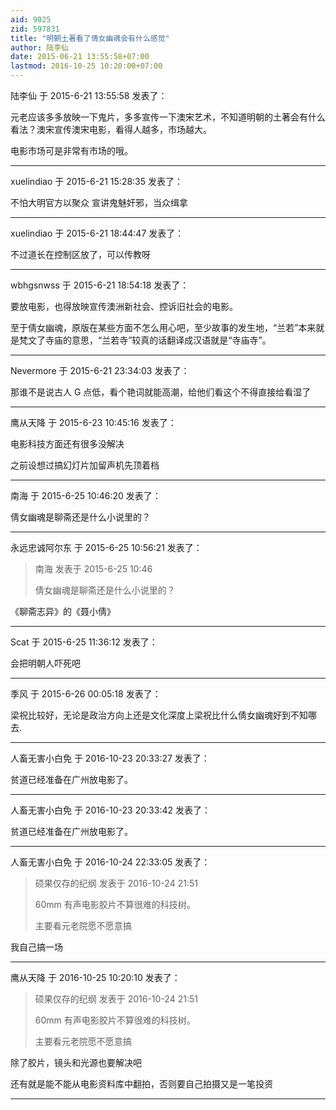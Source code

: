 ```yaml
---
aid: 9025
zid: 597831
title: "明朝土著看了倩女幽魂会有什么感觉"
author: 陆李仙
date: 2015-06-21 13:55:58+07:00
lastmod: 2016-10-25 10:20:00+07:00
---
```


陆李仙 于 2015-6-21 13:55:58 发表了：

元老应该多多放映一下鬼片，多多宣传一下澳宋艺术，不知道明朝的土著会有什么看法？澳宋宣传澳宋电影，看得人越多，市场越大。

电影市场可是非常有市场的哦。

---

xuelindiao 于 2015-6-21 15:28:35 发表了：

不怕大明官方以聚众 宣讲鬼魅奸邪，当众缉拿

---

xuelindiao 于 2015-6-21 18:44:47 发表了：

不过道长在控制区放了，可以传教呀

---

wbhgsnwss 于 2015-6-21 18:54:18 发表了：

要放电影，也得放映宣传澳洲新社会、控诉旧社会的电影。

至于倩女幽魂，原版在某些方面不怎么用心吧，至少故事的发生地，“兰若”本来就是梵文了寺庙的意思，“兰若寺”较真的话翻译成汉语就是“寺庙寺”。

---

Nevermore 于 2015-6-21 23:34:03 发表了：

那谁不是说古人 G 点低，看个艳词就能高潮，给他们看这个不得直接给看湿了

---

鹰从天降 于 2015-6-23 10:45:16 发表了：

电影科技方面还有很多没解决

之前设想过搞幻灯片加留声机先顶着档

---

南海 于 2015-6-25 10:46:20 发表了：

倩女幽魂是聊斋还是什么小说里的？

---

永远忠诚阿尔东 于 2015-6-25 10:56:21 发表了：

> 南海 发表于 2015-6-25 10:46
>
> 倩女幽魂是聊斋还是什么小说里的？

《聊斋志异》的《聂小倩》

---

Scat 于 2015-6-25 11:36:12 发表了：

会把明朝人吓死吧

---

季风 于 2015-6-26 00:05:18 发表了：

梁祝比较好，无论是政治方向上还是文化深度上梁祝比什么倩女幽魂好到不知哪去.

---

人畜无害小白免 于 2016-10-23 20:33:27 发表了：

贫道已经准备在广州放电影了。

---

人畜无害小白免 于 2016-10-23 20:33:42 发表了：

贫道已经准备在广州放电影了。

---

人畜无害小白免 于 2016-10-24 22:33:05 发表了：

> 硕果仅存的纪纲 发表于 2016-10-24 21:51
>
> 60mm 有声电影胶片不算很难的科技树。
>
> 主要看元老院愿不愿意搞

我自己搞一场

---

鹰从天降 于 2016-10-25 10:20:10 发表了：

> 硕果仅存的纪纲 发表于 2016-10-24 21:51
>
> 60mm 有声电影胶片不算很难的科技树。
>
> 主要看元老院愿不愿意搞

除了胶片，镜头和光源也要解决吧

还有就是能不能从电影资料库中翻拍，否则要自己拍摄又是一笔投资

---
